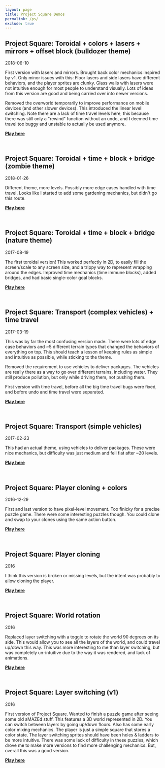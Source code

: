 ```yaml
---
layout: page
title: Project Square Demos
permalink: /ps/
exclude: true
---
```


## Project Square: Toroidal + colors + lasers + mirrors + offset block (bulldozer theme)

2018-06-10

First version with lasers and mirrors. Brought back color mechanics inspired by v1. Only minor issues with this: Floor lasers and side lasers have different behaviors, and the player sprites are clunky. Glass walls with lasers were not intuitive enough for most people to understand visually. Lots of ideas from this version are good and being carried over into newer versions.

Removed the overworld temporarily to improve performance on mobile devices (and other slower devices). This introduced the linear level switching. Note there are a lack of time travel levels here, this because there was still only a "rewind" function without an undo, and I deemed time travel too buggy and unstable to actually be used anymore.

**[Play here](https://ayebear.com/project-square/wip/)**

<br>

## Project Square: Toroidal + time + block + bridge (zombie theme)

2018-01-26

Different theme, more levels. Possibly more edge cases handled with time travel. Looks like I started to add some gardening mechanics, but didn't go this route.

**[Play here](https://ayebear.com/project-square/toroidal-sokoban/)**

<br>

## Project Square: Toroidal + time + block + bridge (nature theme)

2017-08-19

The first toroidal version! This worked perfectly in 2D, to easily fill the screen/scale to any screen size, and a trippy way to represent wrapping around the edges. Improved time mechanics (time immune blocks), added bridges, and had basic single-color goal blocks.

**[Play here](https://ayebear.com/project-square/toroidal/)**

<br>

## Project Square: Transport (complex vehicles) + time travel

2017-03-19

This was by far the most confusing version made. There were lots of edge case behaviors and ~5 different terrain types that changed the behaviors of everything on top. This should teach a lesson of keeping rules as simple and intuitive as possible, while sticking to the theme.

Removed the requirement to use vehicles to deliver packages. The vehicles are really there as a way to go over different terrains, including water. They still produce pollution, but only while driving them, not pushing them.

First version with time travel, before all the big time travel bugs were fixed, and before undo and time travel were separated.

**[Play here](https://ayebear.com/project-square/transport-time/)**

<br>

## Project Square: Transport (simple vehicles)

2017-02-23

This had an actual theme, using vehicles to deliver packages. These were nice mechanics, but difficulty was just medium and fell flat after ~20 levels.

**[Play here](https://ayebear.com/project-square/transport/)**

<br>

## Project Square: Player cloning + colors

2016-12-29

First and last version to have pixel-level movement. Too finicky for a precise puzzle game. There were some interesting puzzles though. You could clone and swap to your clones using the same action button.

**[Play here](https://ayebear.com/project-square/cloning-new/)**

<br>

## Project Square: Player cloning

2016

I think this version is broken or missing levels, but the intent was probably to allow cloning the player.

**[Play here](https://ayebear.com/project-square/cloning-old/)**

<br>

## Project Square: World rotation

2016

Replaced layer switching with a toggle to rotate the world 90 degrees on its side. This would allow you to see all the layers of the world, and could travel up/down this way. This was more interesting to me than layer switching, but was completely un-intuitive due to the way it was rendered, and lack of animations.

**[Play here](https://ayebear.com/project-square/rotation/)**

<br>

## Project Square: Layer switching (v1)

2016

First version of Project Square. Wanted to finish a puzzle game after seeing some old aMAZEd stuff. This features a 3D world represented in 2D. You can switch between layers by going up/down floors. Also has some early color mixing mechanics. The player is just a simple square that stores a color state. The layer switching sprites should have been holes & ladders to be more intuitive. There was some lack of difficulty in these puzzles, which drove me to make more versions to find more challenging mechanics. But, overall this was a good version.

**[Play here](https://ayebear.com/project-square/layers/)**

<br>
